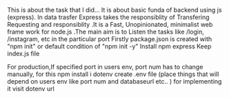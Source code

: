 This is about the task that I did... It is about basic funda of backend using js (express).
In data trasfer Express takes the responsiblity of Transfering Requesting and responsiblity .It is a Fast, Unopinionated, minimalist web frame work for node.js .The main aim is to Listen the tasks like /login, /instagram,  etc in the particular port 
Firstly package.json is created with "npm init" or default condition of "npm init -y" 
Install npm express 
Keep index.js file

For production,If specified port in users env, port num has to change manually, for this 
    npm install i dotenv
    create .env file    (place things that will depend on users env like port num and databaseurl etc..  ) for implementing it visit dotenv url 
